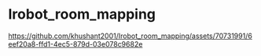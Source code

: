 # Irobot_room_mapping


https://github.com/khushant2001/Irobot_room_mapping/assets/70731991/6eef20a8-ffd1-4ec5-879d-03e078c9682e

